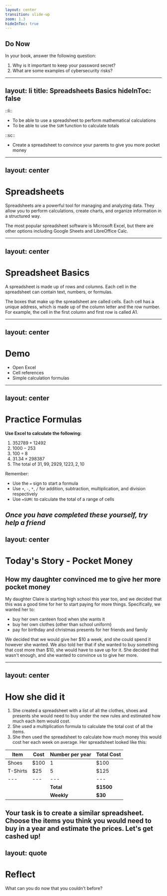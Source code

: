 ```yaml
---
layout: center
transition: slide-up
zoom: 1.3
hideInToc: true
---
```


## Do Now

In your book, answer the following question:

1. Why is it important to keep your password secret?
2. What are some examples of cybersecurity risks?

---
layout: li
title: Spreadsheets Basics
hideInToc: false
---

::li::
- To be able to use a spreadsheet to perform mathematical calculations
- To be able to use the `SUM` function to calculate totals

::sc::
- Create a spreadsheet to convince your parents to give you more pocket money

---
layout: center
---

# Spreadsheets

Spreadsheets are a powerful tool for managing and analyzing data. They allow you to perform calculations, create charts, and organize information in a structured way.

The most popular spreadsheet software is Microsoft Excel, but there are other options including Google Sheets and LibreOffice Calc.

---
layout: center
---

# Spreadsheet Basics

A spreadsheet is made up of rows and columns. Each cell in the spreadsheet can contain text, numbers, or formulas.

The boxes that make up the spreadsheet are called cells. Each cell has a unique address, which is made up of the column letter and the row number. For example, the cell in the first column and first row is called A1.

---
layout: center
---

# Demo

- Open Excel
- Cell references
- Simple calculation formulas

---
layout: center
---

# Practice Formulas

**Use Excel to calculate the following:**

1. $352789 + 12492$
2. $1000 - 253$
3. $100 \div 8$
4. $31.34 \times 298387$
5. The total of $31, 99, 2929, 1223, 2, 10$

<div class="note">

Remember:
- Use the `=` sign to start a formula
- Use `+`, `-`, `*`, `/` for addition, subtraction, multiplication, and division respectively
- Use `=SUM(` to calculate the total of a range of cells

</div>

*Once you have completed these yourself, try help a friend*
---
layout: center
---

# Today's Story - Pocket Money

## How my daughter convinced me to give her more pocket money

My daughter Claire is starting high school this year too, and we decided that this was a good time for her to start paying for more things. Specifically, we wanted her to:

- buy her own canteen food when she wants it
- buy her own clothes (other than school uniform)
- pay for birthday and christmas presents for her friends and family

We decided that we would give her $10 a week, and she could spend it however she wanted. We also told her that if she wanted to buy something that cost more than $10, she would have to save up for it. She decided that wasn't enough, and she wanted to convince us to give her more.

---
layout: center
---

# How she did it

1. She created a spreadsheet with a list of all the clothes, shoes and presents she would need to buy under the new rules and estimated how much each item would cost.
2. She used a multiplication formula to calculate the total cost of all the items.
3. She then used the spreadsheet to calculate how much money this would cost her each week on average. Her spreadsheet looked like this:

|Item|Cost|Number per year|Total Cost|
|---|---|---|---|
|Shoes|$100|1|$100|
|T-Shirts|$25|5|$125|
|---|---|---|---|
| | | **Total**| **$1500** |
| | | **Weekly**| **$30** |

**Your task is to create a similar spreadsheet. Choose the items you think you would need to buy in a year and estimate the prices. Let's get cashed up!**
---
layout: quote
---

# Reflect

What can you do now that you couldn't before?